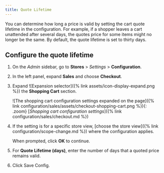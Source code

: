 ```yaml
---
title: Quote Lifetime
---
```


You can determine how long a price is valid by setting the cart quote lifetime in the configuration. For example, if a shopper leaves a cart unattended after several days, the quotes price for some items might no longer be the same. By default, the quote lifetime is set to thirty days.

## Configure the quote lifetime

1. On the _Admin_ sidebar, go to **Stores** > _Settings_ > **Configuration**.

1. In the left panel, expand **Sales** and choose **Checkout**.

1. Expand ![Expansion selector]({% link assets/icon-display-expand.png %}) the **Shopping Cart** section.

   ![The shopping cart configuration settings expanded on the page]({% link configuration/sales/assets/checkout-shopping-cart.png %}){: .zoom}
   [_Shopping cart configuration settings_]({% link configuration/sales/checkout.md %})

1. If the setting is for a specific store view, [choose the store view]({% link configuration/scope-change.md %}) where the configuration applies.

   When prompted, click **OK** to continue.

1. For **Quote Lifetime (days)**, enter the number of days that a quoted price remains valid.

1. Click <span class="btn">Save Config</span>.

